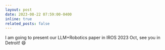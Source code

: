 ```yaml
---
layout: post
date: 2023-08-22 07:59:00-0400
inline: true
related_posts: false
---
```


I am going to present our LLM+Robotics paper in IROS 2023 Oct, see you in Detroit! :smile:
